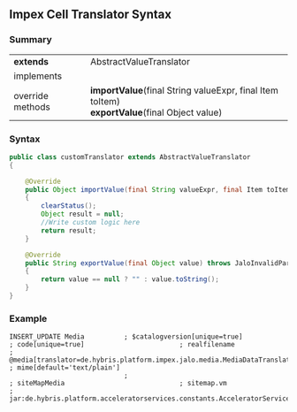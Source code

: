 ## Impex Cell Translator Syntax

### Summary

|                  |                                                                                                     |
| ---------------- | --------------------------------------------------------------------------------------------------- |
| **extends**      | AbstractValueTranslator                                                                             |
| implements       |                                                                                                     |
| override methods | **importValue**(final String valueExpr, final Item toItem) <br> **exportValue**(final Object value) |

### Syntax

```java
public class customTranslator extends AbstractValueTranslator
{

	@Override
	public Object importValue(final String valueExpr, final Item toItem) throws JaloInvalidParameterException
	{
		clearStatus();
		Object result = null;
		//Write custom logic here
		return result;
	}

	@Override
	public String exportValue(final Object value) throws JaloInvalidParameterException
	{
		return value == null ? "" : value.toString();
	}
}
```

### Example

```
INSERT_UPDATE Media			 ; $catalogversion[unique=true]							   ; code[unique=true]						  ; realfilename			 ; @media[translator=de.hybris.platform.impex.jalo.media.MediaDataTranslator]			 ; mime[default='text/plain']
							 ;														   ; siteMapMedia							  ; sitemap.vm				 ; jar:de.hybris.platform.acceleratorservices.constants.AcceleratorServicesConstants&/acceleratorservices/test/sitemap.vm;
```
